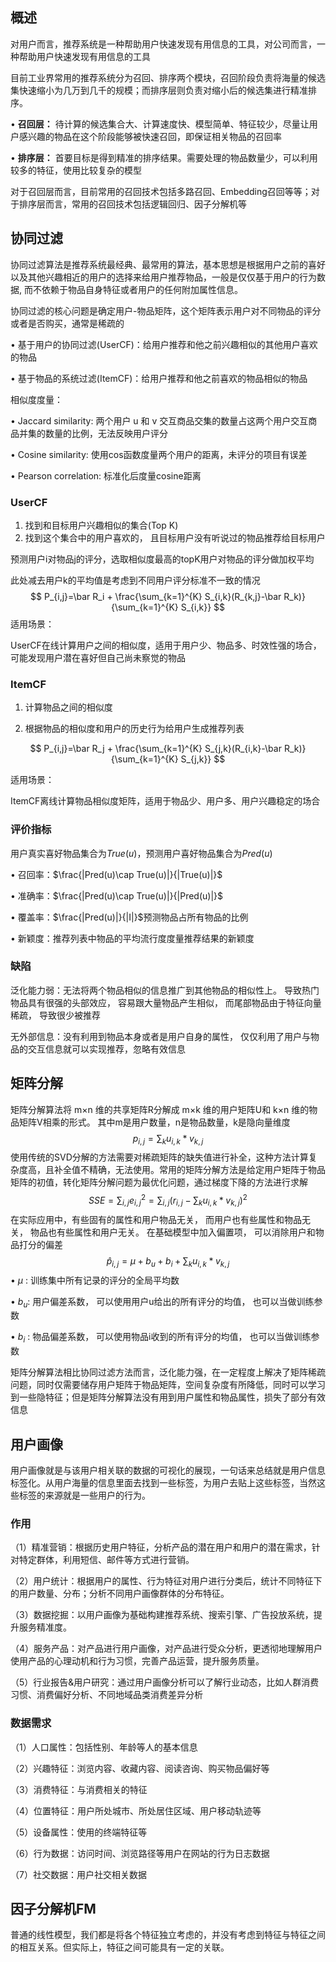 ## 概述

对用户而言，推荐系统是一种帮助用户快速发现有用信息的工具，对公司而言，一种帮助用户快速发现有用信息的工具

目前工业界常用的推荐系统分为召回、排序两个模块，召回阶段负责将海量的候选集快速缩小为几万到几千的规模；而排序层则负责对缩小后的候选集进行精准排序。

• **召回层：** 待计算的候选集合大、计算速度快、模型简单、特征较少，尽量让用户感兴趣的物品在这个阶段能够被快速召回，即保证相关物品的召回率

• **排序层：** 首要目标是得到精准的排序结果。需要处理的物品数量少，可以利用较多的特征，使用比较复杂的模型

对于召回层而言，目前常用的召回技术包括多路召回、Embedding召回等等；对于排序层而言，常用的召回技术包括逻辑回归、因子分解机等

## 协同过滤

协同过滤算法是推荐系统最经典、最常用的算法，基本思想是根据用户之前的喜好以及其他兴趣相近的用户的选择来给用户推荐物品，一般是仅仅基于用户的行为数据, 而不依赖于物品自身特征或者用户的任何附加属性信息。

协同过滤的核心问题是确定用户-物品矩阵，这个矩阵表示用户对不同物品的评分或者是否购买，通常是稀疏的

• 基于用户的协同过滤(UserCF)：给用户推荐和他之前兴趣相似的其他用户喜欢的物品

• 基于物品的系统过滤(ItemCF)：给用户推荐和他之前喜欢的物品相似的物品

相似度度量：

• Jaccard similarity: 两个用户 u 和 v 交互商品交集的数量占这两个用户交互商品并集的数量的比例，无法反映用户评分

• Cosine similarity: 使用cos函数度量两个用户的距离，未评分的项目有误差

• Pearson correlation: 标准化后度量cosine距离

### UserCF

1. 找到和目标用户兴趣相似的集合(Top K)
2. 找到这个集合中的用户喜欢的， 且目标用户没有听说过的物品推荐给目标用户

预测用户i对物品j的评分，选取相似度最高的topK用户对物品的评分做加权平均

此处减去用户k的平均值是考虑到不同用户评分标准不一致的情况
$$
P_{i,j}=\bar R_i + \frac{\sum_{k=1}^{K} S_{i,k}(R_{k,j}-\bar R_k)}{\sum_{k=1}^{K} S_{i,k}}
$$
适用场景：

UserCF在线计算用户之间的相似度，适用于用户少、物品多、时效性强的场合，可能发现用户潜在喜好但自己尚未察觉的物品

### ItemCF

1. 计算物品之间的相似度

2. 根据物品的相似度和用户的历史行为给用户生成推荐列表

$$
P_{i,j}=\bar R_j + \frac{\sum_{k=1}^{K} S_{j,k}(R_{i,k}-\bar R_k)}{\sum_{k=1}^{K} S_{j,k}}
$$

适用场景：

ItemCF离线计算物品相似度矩阵，适用于物品少、用户多、用户兴趣稳定的场合

### 评价指标

用户真实喜好物品集合为$True(u)$，预测用户喜好物品集合为$Pred(u)$

• 召回率：$\frac{|Pred(u)\cap True(u)|}{|True(u)|}$

• 准确率：$\frac{|Pred(u)\cap True(u)|}{|Pred(u)|}$

• 覆盖率：$\frac{|Pred(u)|}{|I|}$预测物品占所有物品的比例

• 新颖度：推荐列表中物品的平均流行度度量推荐结果的新颖度

### 缺陷

泛化能力弱：无法将两个物品相似的信息推广到其他物品的相似性上。 导致热门物品具有很强的头部效应， 容易跟大量物品产生相似， 而尾部物品由于特征向量稀疏， 导致很少被推荐

无外部信息：没有利用到物品本身或者是用户自身的属性， 仅仅利用了用户与物品的交互信息就可以实现推荐，忽略有效信息

## 矩阵分解

矩阵分解算法将 m×n 维的共享矩阵R分解成 m×k 维的用户矩阵U和 k×n 维的物品矩阵V相乘的形式。 其中m是用户数量，n是物品数量，k是隐向量维度
$$
p_{i,j}=\sum _k u_{i,k}*v_{k, j}
$$
使用传统的SVD分解的方法需要对稀疏矩阵的缺失值进行补全，这种方法计算复杂度高，且补全值不精确，无法使用。常用的矩阵分解方法是给定用户矩阵于物品矩阵的初值，转化矩阵分解问题为最优化问题，通过梯度下降的方法进行求解
$$
SSE=\sum_{i,j}e_{i,j}^2=\sum_{i,j}(r_{i,j}-\sum _k u_{i,k}*v_{k, j})^2
$$
在实际应用中，有些固有的属性和用户物品无关， 而用户也有些属性和物品无关， 物品也有些属性和用户无关。 在基础模型中加入偏置项， 可以消除用户和物品打分的偏差
$$
\hat p_{i,j}=\mu + b_u + b_i + \sum _k u_{i,k}*v_{k, j}
$$
• $\mu$ : 训练集中所有记录的评分的全局平均数

• $b_u$: 用户偏差系数， 可以使用用户u给出的所有评分的均值， 也可以当做训练参数

• $b_i$ : 物品偏差系数， 可以使用物品i收到的所有评分的均值， 也可以当做训练参数

矩阵分解算法相比协同过滤方法而言，泛化能力强，在一定程度上解决了矩阵稀疏问题，同时仅需要储存用户矩阵于物品矩阵，空间复杂度有所降低，同时可以学习到一些隐特征；但是矩阵分解算法没有用到用户属性和物品属性，损失了部分有效信息

## 用户画像

用户画像就是与该用户相关联的数据的可视化的展现，一句话来总结就是用户信息标签化。从用户海量的信息里面去找到一些标签，为用户去贴上这些标签，当然这些标签的来源就是一些用户的行为。

### 作用

（1）精准营销：根据历史用户特征，分析产品的潜在用户和用户的潜在需求，针对特定群体，利用短信、邮件等方式进行营销。

（2）用户统计：根据用户的属性、行为特征对用户进行分类后，统计不同特征下的用户数量、分布；分析不同用户画像群体的分布特征。

（3）数据挖掘：以用户画像为基础构建推荐系统、搜索引擎、广告投放系统，提升服务精准度。

（4）服务产品：对产品进行用户画像，对产品进行受众分析，更透彻地理解用户使用产品的心理动机和行为习惯，完善产品运营，提升服务质量。

（5）行业报告&用户研究：通过用户画像分析可以了解行业动态，比如人群消费习惯、消费偏好分析、不同地域品类消费差异分析

### 数据需求

（1）人口属性：包括性别、年龄等人的基本信息

（2）兴趣特征：浏览内容、收藏内容、阅读咨询、购买物品偏好等

（3）消费特征：与消费相关的特征

（4）位置特征：用户所处城市、所处居住区域、用户移动轨迹等

（5）设备属性：使用的终端特征等

（6）行为数据：访问时间、浏览路径等用户在网站的行为日志数据

（7）社交数据：用户社交相关数据

## 因子分解机FM

普通的线性模型，我们都是将各个特征独立考虑的，并没有考虑到特征与特征之间的相互关系。但实际上，特征之间可能具有一定的关联。 